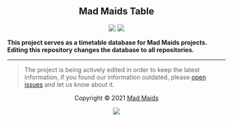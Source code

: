 <h2 align="center">Mad Maids Table</h2>

<p align="center"><img src="https://img.shields.io/static/v1.svg?style=flat-square&label=maid.hub&message=synced&logoColor=eceff4&logo=github&colorA=000000&colorB=ffffff"/> <img src="https://img.shields.io/static/v1.svg?style=flat-square&label=maid.ts&message=synced&logoColor=eceff4&logo=github&colorA=000000&colorB=ffffff"/></p>

**This project serves as a timetable database for Mad Maids projects. Editing this repository changes the database to all repositories.**

---

> The project is being actively edited in order to keep the latest information, if you found our information outdated, please 
> [open issues](https://github.com/mad-maids/maid.table/issues/new) and let us know about it.

<p align="center">Copyright &copy; 2021 <a href="https://maid.uz" target="_blank">Mad Maids</a></p>

<p align="center"><a href="https://github.com/mad-maids/maid.table/blob/master/license"><img src="https://img.shields.io/static/v1.svg?style=flat-square&label=License&message=MIT&logoColor=eceff4&logo=github&colorA=000000&colorB=ffffff"/></a></p>
